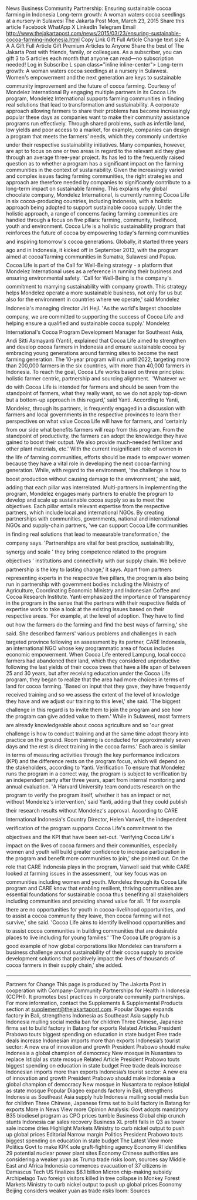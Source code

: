 # 

News
Business
Community Partnership:  Ensuring sustainable cocoa farming in Indonesia
Long-term growth: A woman waters cocoa seedlings at a nursery in Sulawesi
The Jakarta Post
Mon, March 23, 2015
Share this article
Facebook
WhatApp
X
LinkedIn
Telegram
Email
http://www.thejakartapost.com/news/2015/03/23/ensuring-sustainable-cocoa-farming-indonesia.html
Copy Link
Gift Full Article
Change text size
A
A
A
Gift Full Article
Gift Premium Articles
to Anyone
Share the best of The Jakarta Post with friends, family, or colleagues. As a subscriber, you can gift 3 to 5 articles each month that anyone can read—no subscription needed!
Log in
Subscribe
L
span class="inline inline-center"&gt;
Long-term growth:
A woman waters cocoa seedlings at a nursery in Sulawesi. Women's empowerment and the next generation are keys to sustainable community improvement and the future of cocoa farming.
Courtesy of Mondelez International
By engaging multiple partners in its Cocoa Life program, Mondelez International supports farming communities in finding real solutions that lead to transformation and sustainability.
A corporate approach allowing farmers to share their problems has become increasingly popular these days as companies want to make their community assistance programs run effectively.
Through shared problems, such as infertile land, low yields and poor access to a market, for example, companies can design a program that meets the farmers' needs, which they commonly undertake under their respective sustainability initiatives.
Many companies, however, are apt to focus on one or two areas in regard to the relevant aid they give through an average three-year project. Its has led to the frequently raised question as to whether a program has a significant impact on the farming communities in the context of sustainability.
Given the increasingly varied and complex issues facing farming communities, the right strategies and approach are therefore needed by companies to significantly contribute to a long-term impact on sustainable farming.
This explains why global chocolate company, Mondelez International, is currently running Cocoa Life in six cocoa-producing countries, including Indonesia, with a holistic approach being adopted to support sustainable cocoa supply. Under the holistic approach, a range of concerns facing farming communities are handled through a focus on five pillars: farming, community, livelihood, youth and environment.
Cocoa Life is a holistic sustainability program that reinforces the future of cocoa by empowering today's farming communities and inspiring tomorrow's cocoa generations. Globally, it started three years ago and in Indonesia, it kicked off in September 2013, with the program aimed at cocoa'farming communities in Sumatra, Sulawesi and Papua.
Cocoa Life is part of the Call for Well-Being strategy - a platform that Mondelez International uses as a reference in running their business and ensuring environmental safety.
'Call for Well-Being is the company's commitment to marrying sustainability with company growth. This strategy helps Mondelez operate a more sustainable business, not only for us but also for the environment in countries where we operate,' said Mondelez Indonesia's managing director Jiri Hejl.
'As the world's largest chocolate company, we are committed to supporting the success of Cocoa Life and helping ensure a qualified and sustainable cocoa supply.'
Mondelez International's Cocoa Program Development Manager for Southeast Asia, Andi Sitti Asmayanti (Yanti), explained that Cocoa Life aimed to strengthen and develop cocoa farmers in Indonesia and ensure sustainable cocoa by embracing young generations around farming sites to become the next farming generation.
The 10-year program will run until 2022, targeting more than 200,000 farmers in the six countries, with more than 40,000 farmers in Indonesia.
To reach the goal, Cocoa Life works based on three principles: holistic farmer centric, partnership and sourcing alignment.
&nbsp;'Whatever we do with Cocoa Life is intended for farmers and should be seen from the standpoint of farmers, what they really want, so we do not apply top-down but a bottom-up approach in this regard,' said Yanti.
According to Yanti, Mondelez, through its partners, is frequently engaged in a discussion with farmers and local governments in the respective provinces to learn their perspectives on what value Cocoa Life will have for farmers, and 'certainly from our side what benefits farmers will reap from this program. From the standpoint of productivity, the farmers can adopt the knowledge they have gained to boost their output. We also provide much-needed fertilizer and other plant materials, etc.'
With the current insignificant role of women in the life of farming communities, efforts should be made to empower women because they have a vital role in developing the next cocoa-farming generation. While, with regard to the environment, 'the challenge is how to boost production without causing damage to the environment,' she said, adding that each pillar was interrelated.
Multi-partners
In implementing the program, Mondelez engages many partners to enable the program to develop and scale up sustainable cocoa supply so as to meet the objectives. Each pillar entails relevant expertise from the respective partners, which include local and international NGOs.
By creating partnerships with communities, governments, national and international NGOs and supply-chain partners, 'we can support Cocoa Life communities in finding real solutions that lead to measurable transformation,' the company says.
'Partnerships are vital for best practice, sustainability, synergy and scale ' they bring competence related to the program objectives ' institutions and connectivity with our supply chain. We believe partnership is the key to lasting change,' it says.
Apart from partners representing experts in the respective five pillars, the program is also being run in partnership with government bodies including the Ministry of Agriculture, Coordinating Economic Ministry and Indonesian Coffee and Cocoa Research Institute.
Yanti emphasized the importance of transparency in the program in the sense that the partners with their respective fields of expertise work to take a look at the existing issues based on their respective areas.
'For example, at the level of adoption. They have to find out how the farmers do the farming and find the best ways of farming,' she said.
She described farmers' various problems and challenges in each targeted province following an assessment by its partner, CARE Indonesia, an international NGO whose key programmatic area of focus includes economic empowerment.
When Cocoa Life entered Lampung, local cocoa farmers had abandoned their land, which they considered unproductive following the last yields of their cocoa trees that have a life span of between 25 and 30 years, but after receiving education under the Cocoa Life program, they began to realize that the area had more choices in terms of land for cocoa farming.
'Based on input that they gave, they have frequently received training and so we assess the extent of the level of knowledge they have and we adjust our training to this level,' she said. 'The biggest challenge in this regard is to invite them to join the program and see how the program can give added value to them.'
While in Sulawesi, most farmers are already knowledgeable about cocoa agriculture and so 'our great challenge is how to conduct training and at the same time adopt theory into practice on the ground. Room training is conducted for approximately seven days and the rest is direct training in the cocoa farms.'
Each area is similar in terms of measuring activities through the key performance indicators (KPI) and the difference rests on the program focus, which will depend on the stakeholders, according to Yanti.
Verification
To ensure that Mondelez runs the program in a correct way, the program is subject to verification by an independent party after three years, apart from internal monitoring and annual evaluation.
'A Harvard University team conducts research on the program to verify the program itself, whether it has an impact or not, without Mondelez's intervention,' said Yanti, adding that they could publish their research results without Mondelez's approval.
According to CARE International Indonesia's Country Director, Helen Vanwell, the independent verification of the program supports Cocoa Life's commitment to the objectives and the KPI that have been set-out.
'Verifying Cocoa Life's impact on the lives of cocoa farmers and their communities, especially women and youth will build greater confidence to increase participation in the program and benefit more communities to join,' she pointed out.
On the role that CARE Indonesia plays in the program, Vanwell said that while CARE looked at farming issues in the assessment, 'our key focus was on communities including women and youth. Mondelez through its Cocoa Life program and CARE know that enabling resilient, thriving communities are essential foundations for sustainable cocoa thus benefiting all stakeholders including communities and providing shared value for all.
'If for example there are no opportunities for youth in cocoa-livelihood opportunities, and to assist a cocoa community they leave, then cocoa farming will not survive,' she said.
'Cocoa Life aims to identify livelihood opportunities and to assist cocoa communities in building communities that are desirable places to live including for young families.'
'The Cocoa Life program is a good example of how global corporations like Mondelez can transform a business challenge around sustainability of their cocoa supply to provide development solutions that positively impact the lives of thousands of cocoa farmers in their supply chain,' she added.
_________________________
Partners for Change
This page is produced by
The Jakarta Post
in cooperation with Company-Community Partnerships for Health in Indonesia (CCPHI). It promotes best practices in corporate community partnerships. For more information, contact the Supplements &amp; Supplemental Products section at
supplement@thejakartapost.com.
Popular
Diageo expands factory in Bali, strengthens Indonesia as Southeast Asia supply hub
Indonesia mulling social media ban for children
Three Chinese, Japanese firms set to build factory in Batang for exports
Related Articles
President Prabowo touts biggest spending on education in state budget
Free trade deals increase Indonesian imports more than exports
Indonesia’s tourist sector: A new era of innovation and growth
President Prabowo should make Indonesia a global champion of democracy
New mosque in Nusantara to replace Istiqlal as state mosque
Related Article
President Prabowo touts biggest spending on education in state budget
Free trade deals increase Indonesian imports more than exports
Indonesia’s tourist sector: A new era of innovation and growth
President Prabowo should make Indonesia a global champion of democracy
New mosque in Nusantara to replace Istiqlal as state mosque
Popular
Diageo expands factory in Bali, strengthens Indonesia as Southeast Asia supply hub
Indonesia mulling social media ban for children
Three Chinese, Japanese firms set to build factory in Batang for exports
More in News
View more
Opinion
Analysis: Govt adopts mandatory B35 biodiesel program as CPO prices tumble
Business
Global chip crunch stunts Indonesia car sales recovery
Business
XL profit falls in Q3 as tower sale income dries
Highlight
Markets
Ministry to curb nickel output to push up global prices
Editorial
Narrow margin
Politics
President Prabowo touts biggest spending on education in state budget
The Latest
View more
Politics
Govt to make KPK sole graft-fighting agency
Economy
RI identifies 29 potential nuclear power plant sites
Economy
Chinese authorities are considering a weaker yuan as Trump trade risks loom, sources say
Middle East and Africa
Indonesia commences evacuation of 37 citizens in Damascus
Tech
US finalizes $6.1 billion Micron chip-making subsidy
Archipelago
Two foreign visitors killed in tree collapse in Monkey Forest
Markets
Ministry to curb nickel output to push up global prices
Economy
Beijing considers weaker yuan as trade risks loom: Sources